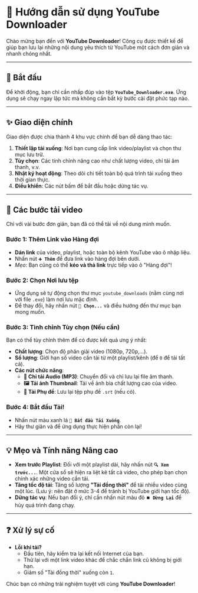 # 📖 Hướng dẫn sử dụng YouTube Downloader

Chào mừng bạn đến với **YouTube Downloader**! Công cụ được thiết kế để giúp bạn lưu lại những nội dung yêu thích từ YouTube một cách đơn giản và nhanh chóng nhất.



---

## 🚀 Bắt đầu

Để khởi động, bạn chỉ cần nhấp đúp vào tệp **`YouTube_Downloader.exe`**. Ứng dụng sẽ chạy ngay lập tức mà không cần bất kỳ bước cài đặt phức tạp nào.

---

## ✨ Giao diện chính

Giao diện được chia thành 4 khu vực chính để bạn dễ dàng thao tác:



1.  **Thiết lập tải xuống**: Nơi bạn cung cấp link video/playlist và chọn thư mục lưu trữ.
2.  **Tùy chọn**: Các tinh chỉnh nâng cao như chất lượng video, chỉ tải âm thanh, v.v.
3.  **Nhật ký hoạt động**: Theo dõi chi tiết toàn bộ quá trình tải xuống theo thời gian thực.
4.  **Điều khiển**: Các nút bấm để bắt đầu hoặc dừng tác vụ.

---

## 📝 Các bước tải video

Chỉ với vài bước đơn giản, bạn đã có thể tải về nội dung mình muốn.

### **Bước 1: Thêm Link vào Hàng đợi**

* **Dán link** của video, playlist, hoặc toàn bộ kênh YouTube vào ô nhập liệu.
* Nhấn nút **`➕ Thêm`** để đưa link vào hàng đợi bên dưới.
* *Mẹo*: Bạn cũng có thể **kéo và thả link** trực tiếp vào ô "Hàng đợi"!

### **Bước 2: Chọn Nơi lưu tệp**

* Ứng dụng sẽ tự động chọn thư mục `youtube_downloads` (nằm cùng nơi với file `.exe`) làm nơi lưu mặc định.
* Để thay đổi, hãy nhấn nút **`📂 Chọn...`** và điều hướng đến thư mục bạn mong muốn.

### **Bước 3: Tinh chỉnh Tùy chọn (Nếu cần)**

Bạn có thể tùy chỉnh thêm để có được kết quả ưng ý nhất:
* **Chất lượng**: Chọn độ phân giải video (1080p, 720p,...).
* **Số lượng**: Giới hạn số video cần tải từ một playlist/kênh (để `0` để tải tất cả).
* **Các nút chức năng**:
    * **🎵 Chỉ tải Audio (MP3)**: Chuyển đổi và chỉ lưu lại file âm thanh.
    * **🖼️ Tải ảnh Thumbnail**: Tải về ảnh bìa chất lượng cao của video.
    * **📝 Tải Phụ đề**: Lưu lại tệp phụ đề `.srt` (nếu có).

### **Bước 4: Bắt đầu Tải!**

* Nhấn nút màu xanh lá **`🚀 Bắt đầu Tải Xuống`**.
* Hãy thư giãn và để ứng dụng thực hiện phần còn lại!

---

## 💡 Mẹo và Tính năng Nâng cao

* **Xem trước Playlist**: Đối với một playlist dài, hãy nhấn nút **`🔍 Xem trước...`**. Một cửa sổ sẽ hiện ra liệt kê tất cả video, cho phép bạn chọn chính xác những video cần tải.
* **Tăng tốc độ tải**: Tăng số lượng **"Tải đồng thời"** để tải nhiều video cùng một lúc. (Lưu ý: nên đặt ở mức 3-4 để tránh bị YouTube giới hạn tốc độ).
* **Dừng tác vụ**: Nếu bạn đổi ý, chỉ cần nhấn nút màu đỏ **`⏹️ Dừng Lại`** để hủy quá trình đang chạy.

---

## ❓ Xử lý sự cố

* **Lỗi khi tải?**
    * Đầu tiên, hãy kiểm tra lại kết nối Internet của bạn.
    * Thử lại với một link video khác để chắc chắn link cũ không bị giới hạn.
    * Giảm số "Tải đồng thời" xuống còn `1`.

Chúc bạn có những trải nghiệm tuyệt vời cùng **YouTube Downloader**!
